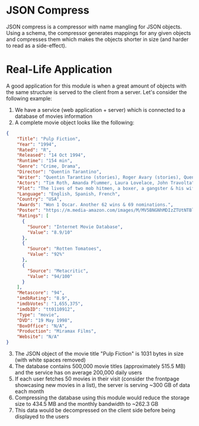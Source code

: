 # JSON Compress

JSON compress is a compressor with name mangling for JSON objects. Using a schema, the compressor generates mappings for any given objects and compresses them which makes the objects shorter in size (and harder to read as a side-effect).

# Real-Life Application

A good application for this module is when a great amount of objects with the same structure is served to the client from a server. Let's consider the following example:
  1. We have a service (web application + server) which is connected to a database of movies information
  2. A complete movie object looks like the following:
  ```json
  {
      "Title": "Pulp Fiction",
      "Year": "1994",
      "Rated": "R",
      "Released": "14 Oct 1994",
      "Runtime": "154 min",
      "Genre": "Crime, Drama",
      "Director": "Quentin Tarantino",
      "Writer": "Quentin Tarantino (stories), Roger Avary (stories), Quentin Tarantino",
      "Actors": "Tim Roth, Amanda Plummer, Laura Lovelace, John Travolta",
      "Plot": "The lives of two mob hitmen, a boxer, a gangster & his wife, and a pair of diner bandits intertwine in four tales of violence and redemption.",
      "Language": "English, Spanish, French",
      "Country": "USA",
      "Awards": "Won 1 Oscar. Another 62 wins & 69 nominations.",
      "Poster": "https://m.media-amazon.com/images/M/MV5BNGNhMDIzZTUtNTBlZi00MTRlLWFjM2ItYzViMjE3YzI5MjljXkEyXkFqcGdeQXVyNzkwMjQ5NzM@._V1_SX300.jpg",
      "Ratings": [
        {
          "Source": "Internet Movie Database",
          "Value": "8.9/10"
        },
        {
          "Source": "Rotten Tomatoes",
          "Value": "92%"
        },
        {
          "Source": "Metacritic",
          "Value": "94/100"
        }
      ],
      "Metascore": "94",
      "imdbRating": "8.9",
      "imdbVotes": "1,655,375",
      "imdbID": "tt0110912",
      "Type": "movie",
      "DVD": "19 May 1998",
      "BoxOffice": "N/A",
      "Production": "Miramax Films",
      "Website": "N/A"
  }
  ```
  3. The JSON object of the movie title "Pulp Fiction" is 1031 bytes in size (with white spaces removed)
  4. The database contains 500,000 movie titles (approximately 515.5 MB) and the service has on average 200,000 daily users
  5. If each user fetches 50 movies in their visit (consider the frontpage showcasing new movies in a list), the server is serving ~300 GB of data each month
  6. Compressing the database using this module would reduce the storage size to 434.5 MB and the monthly bandwidth to ~262.3 GB
  7. This data would be decompressed on the client side before being displayed to the users

